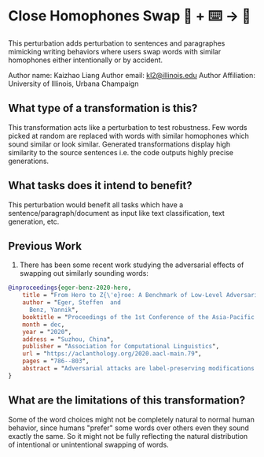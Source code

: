 # Close Homophones Swap 🦎  + ⌨️ → 🐍
This perturbation adds perturbation to sentences and paragraphes mimicking writing behaviors where users swap words with similar homophones either intentionally or by accident.

Author name: Kaizhao Liang
Author email: kl2@illinois.edu
Author Affiliation: University of Illinois, Urbana Champaign

## What type of a transformation is this?
This transformation acts like a perturbation to test robustness. Few words picked at random are replaced with words with similar homophones
which sound similar or look similar. Generated transformations display high similarity to the 
source sentences i.e. the code outputs highly precise generations. 

## What tasks does it intend to benefit?
This perturbation would benefit all tasks which have a sentence/paragraph/document as input like text classification, 
text generation, etc. 

## Previous Work
1) There has been some recent work studying the adversarial effects of swapping out similarly sounding words:
```bibtex
@inproceedings{eger-benz-2020-hero,
    title = "From Hero to Z{\'e}roe: A Benchmark of Low-Level Adversarial Attacks",
    author = "Eger, Steffen  and
      Benz, Yannik",
    booktitle = "Proceedings of the 1st Conference of the Asia-Pacific Chapter of the Association for Computational Linguistics and the 10th International Joint Conference on Natural Language Processing",
    month = dec,
    year = "2020",
    address = "Suzhou, China",
    publisher = "Association for Computational Linguistics",
    url = "https://aclanthology.org/2020.aacl-main.79",
    pages = "786--803",
    abstract = "Adversarial attacks are label-preserving modifications to inputs of machine learning classifiers designed to fool machines but not humans. Natural Language Processing (NLP) has mostly focused on high-level attack scenarios such as paraphrasing input texts. We argue that these are less realistic in typical application scenarios such as in social media, and instead focus on low-level attacks on the character-level. Guided by human cognitive abilities and human robustness, we propose the first large-scale catalogue and benchmark of low-level adversarial attacks, which we dub Z{\'e}roe, encompassing nine different attack modes including visual and phonetic adversaries. We show that RoBERTa, NLP{'}s current workhorse, fails on our attacks. Our dataset provides a benchmark for testing robustness of future more human-like NLP models.",
}
```

## What are the limitations of this transformation?
Some of the word choices might not be completely natural to normal human behavior, since humans "prefer" some words over others even they sound exactly the same. So it might not be fully reflecting the natural distribution of intentional or unintentional swapping of words.
